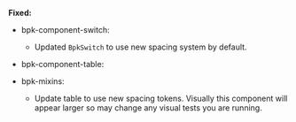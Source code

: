 **Fixed:**
  - bpk-component-switch:
    - Updated `BpkSwitch` to use new spacing system by default.

  - bpk-component-table:
  - bpk-mixins:
    - Update table to use new spacing tokens. Visually this component will appear larger so may change any visual tests you are running.